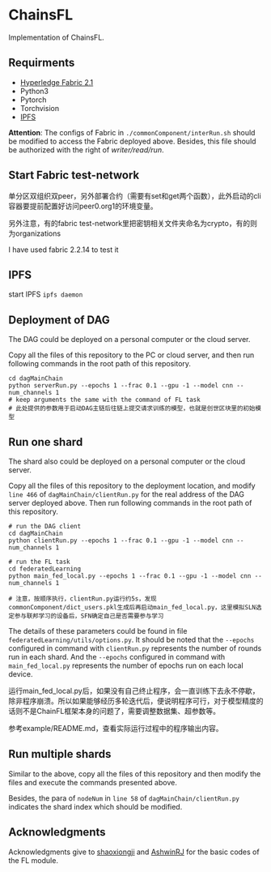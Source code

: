 # ChainsFL

Implementation of ChainsFL.

## Requirments

- [Hyperledge Fabric 2.1](https://hyperledger-fabric.readthedocs.io/en/release-2.1/test_network.html#before-you-begin)
- Python3
- Pytorch
- Torchvision
- [IPFS](https://docs.ipfs.io/install/command-line/#official-distributions)

**Attention**: The configs of Fabric in `./commonComponent/interRun.sh` should be modified to access the Fabric deployed above. Besides, this file should be authorized with the right of *writer/read/run*.

## Start Fabric test-network

单分区双组织双peer，另外部署合约（需要有set和get两个函数），此外启动的cli容器要提前配置好访问peer0.org1的环境变量。

另外注意，有的fabric test-network里把密钥相关文件夹命名为crypto，有的则为organizations

I have used fabric 2.2.14 to test it

## IPFS

start IPFS `ipfs daemon`

## Deployment of DAG

The DAG could be deployed on a personal computer or the cloud server.

Copy all the files of this repository to the PC or cloud server, and then run following commands in the root path of this repository.

```
cd dagMainChain
python serverRun.py --epochs 1 --frac 0.1 --gpu -1 --model cnn --num_channels 1
# keep arguments the same with the command of FL task
# 此处提供的参数用于启动DAG主链后往链上提交请求训练的模型，也就是创世区块里的初始模型
```

## Run one shard

The shard also could be deployed on a personal computer or the cloud server.

Copy all the files of this repository to the deployment location, and modify `line 466` of `dagMainChain/clientRun.py` for the real address of the DAG server deployed above. Then run following commands in the root path of this repository.

```
# run the DAG client
cd dagMainChain
python clientRun.py --epochs 1 --frac 0.1 --gpu -1 --model cnn --num_channels 1

# run the FL task
cd federatedLearning
python main_fed_local.py --epochs 1 --frac 0.1 --gpu -1 --model cnn --num_channels 1

# 注意，按顺序执行，clientRun.py运行约5s，发现commonComponent/dict_users.pkl生成后再启动main_fed_local.py，这里模拟SLN选定参与联邦学习的设备后，SFN确定自己是否需要参与学习
```

The details of these parameters could be found in file `federatedLearning/utils/options.py`.
It should be noted that the `--epochs` configured in command with `clientRun.py` represents the number of rounds run in each shard.
And the `--epochs` configured in command with `main_fed_local.py` represents the number of epochs run on each local device.

运行main_fed_local.py后，如果没有自己终止程序，会一直训练下去永不停歇，除非程序崩溃。所以如果能够经历多轮迭代后，便说明程序可行，对于模型精度的话则不是ChainFL框架本身的问题了，需要调整数据集、超参数等。

参考example/README.md，查看实际运行过程中的程序输出内容。

## Run multiple shards

Similar to the above, copy all the files of this repository and then modify the files and execute the commands presented above.

Besides, the para of `nodeNum` in `line 58` of `dagMainChain/clientRun.py` indicates the shard index which should be modified.

## Acknowledgments

Acknowledgments give to [shaoxiongji](https://github.com/shaoxiongji/federated-learning) and [AshwinRJ](https://github.com/AshwinRJ/Federated-Learning-PyTorch) for the basic codes of the FL module.
